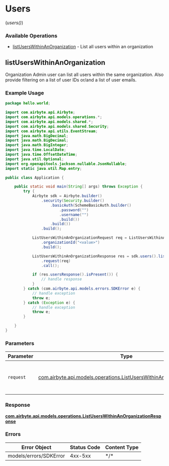 # Users
(*users()*)

### Available Operations

* [listUsersWithinAnOrganization](#listuserswithinanorganization) - List all users within an organization

## listUsersWithinAnOrganization

Organization Admin user can list all users within the same organization. Also provide filtering on a list of user IDs or/and a list of user emails.

### Example Usage

```java
package hello.world;

import com.airbyte.api.Airbyte;
import com.airbyte.api.models.operations.*;
import com.airbyte.api.models.shared.*;
import com.airbyte.api.models.shared.Security;
import com.airbyte.api.utils.EventStream;
import java.math.BigDecimal;
import java.math.BigDecimal;
import java.math.BigInteger;
import java.time.LocalDate;
import java.time.OffsetDateTime;
import java.util.Optional;
import org.openapitools.jackson.nullable.JsonNullable;
import static java.util.Map.entry;

public class Application {

    public static void main(String[] args) throws Exception {
        try {
            Airbyte sdk = Airbyte.builder()
                .security(Security.builder()
                    .basicAuth(SchemeBasicAuth.builder()
                        .password("")
                        .username("")
                        .build())
                    .build())
                .build();

            ListUsersWithinAnOrganizationRequest req = ListUsersWithinAnOrganizationRequest.builder()
                .organizationId("<value>")
                .build();

            ListUsersWithinAnOrganizationResponse res = sdk.users().listUsersWithinAnOrganization()
                .request(req)
                .call();

            if (res.usersResponse().isPresent()) {
                // handle response
            }
        } catch (com.airbyte.api.models.errors.SDKError e) {
            // handle exception
            throw e;
        } catch (Exception e) {
            // handle exception
            throw e;
        }

    }
}
```

### Parameters

| Parameter                                                                                                                                 | Type                                                                                                                                      | Required                                                                                                                                  | Description                                                                                                                               |
| ----------------------------------------------------------------------------------------------------------------------------------------- | ----------------------------------------------------------------------------------------------------------------------------------------- | ----------------------------------------------------------------------------------------------------------------------------------------- | ----------------------------------------------------------------------------------------------------------------------------------------- |
| `request`                                                                                                                                 | [com.airbyte.api.models.operations.ListUsersWithinAnOrganizationRequest](../../models/operations/ListUsersWithinAnOrganizationRequest.md) | :heavy_check_mark:                                                                                                                        | The request object to use for the request.                                                                                                |


### Response

**[com.airbyte.api.models.operations.ListUsersWithinAnOrganizationResponse](../../models/operations/ListUsersWithinAnOrganizationResponse.md)**
### Errors

| Error Object           | Status Code            | Content Type           |
| ---------------------- | ---------------------- | ---------------------- |
| models/errors/SDKError | 4xx-5xx                | \*\/*                  |
